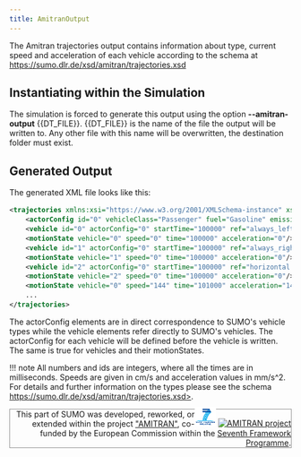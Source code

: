 ```yaml
---
title: AmitranOutput
---
```


The Amitran trajectories output contains information about type, current
speed and acceleration of each vehicle according to the schema at
<https://sumo.dlr.de/xsd/amitran/trajectories.xsd>

## Instantiating within the Simulation

The simulation is forced to generate this output using the option **--amitran-output** {{DT_FILE}}. {{DT_FILE}} is
the name of the file the output will be written to. Any other file with
this name will be overwritten, the destination folder must exist.

## Generated Output

The generated XML file looks like this:

```xml
<trajectories xmlns:xsi="https://www.w3.org/2001/XMLSchema-instance" xsi:noNamespaceSchemaLocation="https://sumo.dlr.de/xsd/amitran/trajectories.xsd" timeStepSize="1000">
    <actorConfig id="0" vehicleClass="Passenger" fuel="Gasoline" emissionClass="Euro0" ref="DEFAULT_VEHTYPE"/>
    <vehicle id="0" actorConfig="0" startTime="100000" ref="always_left.0"/>
    <motionState vehicle="0" speed="0" time="100000" acceleration="0"/>
    <vehicle id="1" actorConfig="0" startTime="100000" ref="always_right.0"/>
    <motionState vehicle="1" speed="0" time="100000" acceleration="0"/>
    <vehicle id="2" actorConfig="0" startTime="100000" ref="horizontal.0"/>
    <motionState vehicle="2" speed="0" time="100000" acceleration="0"/>
    <motionState vehicle="0" speed="144" time="101000" acceleration="1442"/>
    ...
</trajectories>
```

The actorConfig elements are in direct correspondence to SUMO's vehicle
types while the vehicle elements refer directly to SUMO's vehicles. The
actorConfig for each vehicle will be defined before the vehicle is
written. The same is true for vehicles and their motionStates.

!!! note
    All numbers and ids are integers, where all the times are in milliseconds. Speeds are given in cm/s and acceleration values in mm/s^2. For details and further information on the types please see the schema https://sumo.dlr.de/xsd/amitran/trajectories.xsd>.

<div style="border:1px solid #909090; min-height: 35px;" align="right">
<span style="float: right; margin-top: -5px;"><a href="https://web.archive.org/web/20191005024529/https:/ec.europa.eu/research/fp7/index_en.cfm"><img src="../../images/FP7-small.gif" alt="Seventh Framework Programme"></a>
<a href="https://web.archive.org/web/20180309093847/https://amitran.eu/"><img src="../../images/AMITRAN-small.png" alt="AMITRAN project"></a></span>
<span style="">This part of SUMO was developed, reworked, or extended within the project
<a href="https://web.archive.org/web/20180309093847/https://amitran.eu/">"AMITRAN"</a>, co-funded by the European Commission within the <a href="https://web.archive.org/web/20191005024529/https:/ec.europa.eu/research/fp7/index_en.cfm">Seventh Framework Programme</a>.</span></div>
